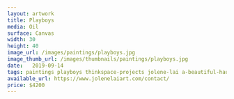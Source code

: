 ```yaml
---
layout: artwork
title: Playboys
media: Oil
surface: Canvas
width: 30
height: 40
image_url: /images/paintings/playboys.jpg
image_thumb_url: /images/thumbnails/paintings/playboys.jpg
date:   2019-09-14
tags: paintings playboys thinkspace-projects jolene-lai a-beautiful-haunting
available_url: https://www.jolenelaiart.com/contact/
price: $4200
---
```

